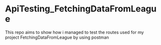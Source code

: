 # ApiTesting_FetchingDataFromLeague
This repo aims to show how i managed to test the routes used for my project FetchingDataFromLeague by using postman
